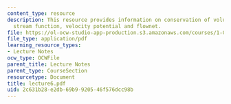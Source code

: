 ```yaml
---
content_type: resource
description: This resource provides information on conservation of volume for a streamtube,
  stream function, velocity potential and flownet.
file: https://ol-ocw-studio-app-production.s3.amazonaws.com/courses/1-060-engineering-mechanics-ii-spring-2006/2c631b28e2db69b9920546f576dcc98b_lecture6.pdf
file_type: application/pdf
learning_resource_types:
- Lecture Notes
ocw_type: OCWFile
parent_title: Lecture Notes
parent_type: CourseSection
resourcetype: Document
title: lecture6.pdf
uid: 2c631b28-e2db-69b9-9205-46f576dcc98b
---
```


